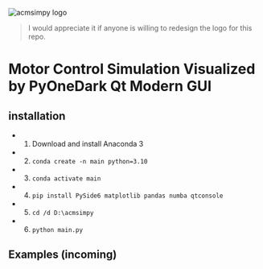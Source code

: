 ![acmsimpy logo](https://github.com/horychen/ACMSimPy/blob/gui/gui/images/svg_images/logo_home_acmsimpy.svg?raw=true)

> I would appreciate it if anyone is willing to redesign the logo for this repo.

# Motor Control Simulation Visualized by PyOneDark Qt Modern GUI

## installation
- 1. Download and install Anaconda 3
- 2. `conda create -n main python=3.10`
- 3. `conda activate main`
- 4. `pip install PySide6 matplotlib pandas numba qtconsole`
- 5. `cd /d D:\acmsimpy`
- 6. `python main.py`

## Examples (incoming)


